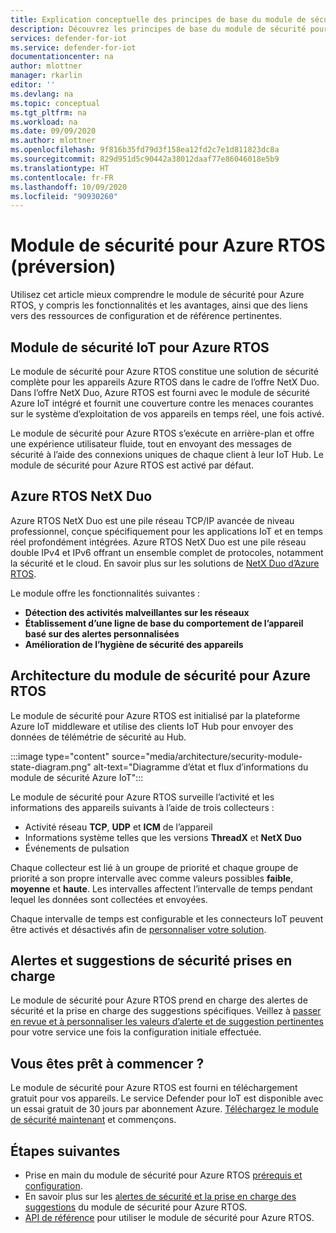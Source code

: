 ```yaml
---
title: Explication conceptuelle des principes de base du module de sécurité pour Azure RTOS
description: Découvrez les principes de base du module de sécurité pour les concepts et le flux de travail Azure RTOS.
services: defender-for-iot
ms.service: defender-for-iot
documentationcenter: na
author: mlottner
manager: rkarlin
editor: ''
ms.devlang: na
ms.topic: conceptual
ms.tgt_pltfrm: na
ms.workload: na
ms.date: 09/09/2020
ms.author: mlottner
ms.openlocfilehash: 9f816b35fd79d3f158ea12fd2c7e1d811823dc8a
ms.sourcegitcommit: 829d951d5c90442a38012daaf77e86046018e5b9
ms.translationtype: HT
ms.contentlocale: fr-FR
ms.lasthandoff: 10/09/2020
ms.locfileid: "90930260"
---
```

# <a name="security-module-for-azure-rtos-preview"></a>Module de sécurité pour Azure RTOS (préversion)

Utilisez cet article mieux comprendre le module de sécurité pour Azure RTOS, y compris les fonctionnalités et les avantages, ainsi que des liens vers des ressources de configuration et de référence pertinentes. 

## <a name="azure-rtos-iot-security-module"></a>Module de sécurité IoT pour Azure RTOS

Le module de sécurité pour Azure RTOS constitue une solution de sécurité complète pour les appareils Azure RTOS dans le cadre de l’offre NetX Duo. Dans l’offre NetX Duo, Azure RTOS est fourni avec le module de sécurité Azure IoT intégré et fournit une couverture contre les menaces courantes sur le système d’exploitation de vos appareils en temps réel, une fois activé. 

Le module de sécurité pour Azure RTOS s’exécute en arrière-plan et offre une expérience utilisateur fluide, tout en envoyant des messages de sécurité à l’aide des connexions uniques de chaque client à leur IoT Hub. Le module de sécurité pour Azure RTOS est activé par défaut.  

## <a name="azure-rtos-netx-duo"></a>Azure RTOS NetX Duo

Azure RTOS NetX Duo est une pile réseau TCP/IP avancée de niveau professionnel, conçue spécifiquement pour les applications IoT et en temps réel profondément intégrées. Azure RTOS NetX Duo est une pile réseau double IPv4 et IPv6 offrant un ensemble complet de protocoles, notamment la sécurité et le cloud. En savoir plus sur les solutions de [NetX Duo d’Azure RTOS](https://aka.ms/netxduo).

Le module offre les fonctionnalités suivantes :

- **Détection des activités malveillantes sur les réseaux**
- **Établissement d’une ligne de base du comportement de l’appareil basé sur des alertes personnalisées**
- **Amélioration de l’hygiène de sécurité des appareils**

## <a name="security-module-for-azure-rtos-architecture"></a>Architecture du module de sécurité pour Azure RTOS

Le module de sécurité pour Azure RTOS est initialisé par la plateforme Azure IoT middleware et utilise des clients IoT Hub pour envoyer des données de télémétrie de sécurité au Hub.

:::image type="content" source="media/architecture/security-module-state-diagram.png" alt-text="Diagramme d’état et flux d’informations du module de sécurité Azure IoT":::

Le module de sécurité pour Azure RTOS surveille l’activité et les informations des appareils suivants à l’aide de trois collecteurs :
- Activité réseau **TCP**, **UDP** et **ICM** de l’appareil
- Informations système telles que les versions **ThreadX** et **NetX Duo**
- Événements de pulsation

Chaque collecteur est lié à un groupe de priorité et chaque groupe de priorité a son propre intervalle avec comme valeurs possibles **faible**, **moyenne** et **haute**. Les intervalles affectent l’intervalle de temps pendant lequel les données sont collectées et envoyées.

Chaque intervalle de temps est configurable et les connecteurs IoT peuvent être activés et désactivés afin de [personnaliser votre solution](how-to-azure-rtos-security-module.md). 

## <a name="supported-security-alerts-and-recommendations"></a>Alertes et suggestions de sécurité prises en charge

Le module de sécurité pour Azure RTOS prend en charge des alertes de sécurité et la prise en charge des suggestions spécifiques. Veillez à [passer en revue et à personnaliser les valeurs d’alerte et de suggestion pertinentes](concept-rtos-security-alerts-recommendations.md) pour votre service une fois la configuration initiale effectuée.

## <a name="ready-to-begin"></a>Vous êtes prêt à commencer ?

Le module de sécurité pour Azure RTOS est fourni en téléchargement gratuit pour vos appareils. Le service Defender pour IoT est disponible avec un essai gratuit de 30 jours par abonnement Azure. [Téléchargez le module de sécurité maintenant](https://github.com/azure-rtos/azure-iot-preview/releases) et commençons. 

## <a name="next-steps"></a>Étapes suivantes

- Prise en main du module de sécurité pour Azure RTOS [prérequis et configuration](quickstart-azure-rtos-security-module.md).
- En savoir plus sur les [alertes de sécurité et la prise en charge des suggestions](concept-rtos-security-alerts-recommendations.md) du module de sécurité pour Azure RTOS. 
- [API de référence](azure-rtos-security-module-api.md) pour utiliser le module de sécurité pour Azure RTOS.

